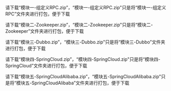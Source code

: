 请下载“模块一-组定义RPC.zip”，“模块一-组定义RPC.zip"只是将“模块一-组定义RPC”文件夹进行打包，便于下载

请下载“模块二-Zookeeper.zip”，“模块二-Zookeeper.zip"只是将“模块二-Zookeeper”文件夹进行打包，便于下载

请下载“模块三-Dubbo.zip”，“模块三-Dubbo.zip"只是将“模块三-Dubbo”文件夹进行打包，便于下载

请下载“模块四-SpringCloud.zip”，“模块四-SpringCloud.zip"只是将“模块四-SpringCloud”文件夹进行打包，便于下载

请下载“模块五-SpringCloudAlibaba.zip”，“模块五-SpringCloudAlibaba.zip"只是将“模块五-SpringCloudAlibaba”文件夹进行打包，便于下载